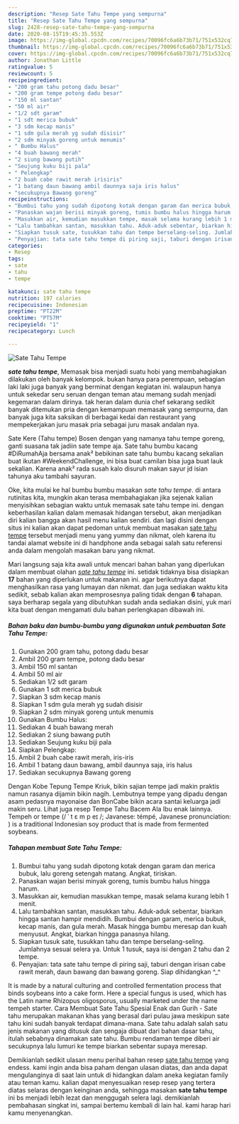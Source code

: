 ```yaml
---
description: "Resep Sate Tahu Tempe yang sempurna"
title: "Resep Sate Tahu Tempe yang sempurna"
slug: 2428-resep-sate-tahu-tempe-yang-sempurna
date: 2020-08-15T19:45:35.553Z
image: https://img-global.cpcdn.com/recipes/70096fc6a6b73b71/751x532cq70/sate-tahu-tempe-foto-resep-utama.jpg
thumbnail: https://img-global.cpcdn.com/recipes/70096fc6a6b73b71/751x532cq70/sate-tahu-tempe-foto-resep-utama.jpg
cover: https://img-global.cpcdn.com/recipes/70096fc6a6b73b71/751x532cq70/sate-tahu-tempe-foto-resep-utama.jpg
author: Jonathan Little
ratingvalue: 5
reviewcount: 5
recipeingredient:
- "200 gram tahu potong dadu besar"
- "200 gram tempe potong dadu besar"
- "150 ml santan"
- "50 ml air"
- "1/2 sdt garam"
- "1 sdt merica bubuk"
- "3 sdm kecap manis"
- "1 sdm gula merah yg sudah disisir"
- "2 sdm minyak goreng untuk menumis"
- " Bumbu Halus"
- "4 buah bawang merah"
- "2 siung bawang putih"
- "Seujung kuku biji pala"
- " Pelengkap"
- "2 buah cabe rawit merah irisiris"
- "1 batang daun bawang ambil daunnya saja iris halus"
- "secukupnya Bawang goreng"
recipeinstructions:
- "Bumbui tahu yang sudah dipotong kotak dengan garam dan merica bubuk, lalu goreng setengah matang. Angkat, tiriskan."
- "Panaskan wajan berisi minyak goreng, tumis bumbu halus hingga harum."
- "Masukkan air, kemudian masukkan tempe, masak selama kurang lebih 1 menit."
- "Lalu tambahkan santan, masukkan tahu. Aduk-aduk sebentar, biarkan hingga santan hampir mendidih. Bumbui dengan garam, merica bubuk, kecap manis, dan gula merah. Masak hingga bumbu meresap dan kuah menyusut. Angkat, biarkan hingga panasnya hilang."
- "Siapkan tusuk sate, tusukkan tahu dan tempe berselang-seling. Jumlahnya sesuai selera ya. Untuk 1 tusuk, saya isi dengan 2 tahu dan 2 tempe."
- "Penyajian: tata sate tahu tempe di piring saji, taburi dengan irisan cabe rawit merah, daun bawang dan bawang goreng. Siap dihidangkan ^_^"
categories:
- Resep
tags:
- sate
- tahu
- tempe

katakunci: sate tahu tempe 
nutrition: 197 calories
recipecuisine: Indonesian
preptime: "PT22M"
cooktime: "PT57M"
recipeyield: "1"
recipecategory: Lunch

---
```



![Sate Tahu Tempe](https://img-global.cpcdn.com/recipes/70096fc6a6b73b71/751x532cq70/sate-tahu-tempe-foto-resep-utama.jpg)

<b><i>sate tahu tempe</i></b>, Memasak bisa menjadi suatu hobi yang membahagiakan dilakukan oleh banyak kelompok. bukan hanya para perempuan, sebagian laki laki juga banyak yang berminat dengan kegiatan ini. walaupun hanya untuk sekedar seru seruan dengan teman atau memang sudah menjadi kegemaran dalam dirinya. tak heran dalam dunia chef sekarang sedikit banyak ditemukan pria dengan kemampuan memasak yang sempurna, dan banyak juga kita saksikan di berbagai kedai dan restaurant yang mempekerjakan juru masak pria sebagai juru masak andalan nya.

Sate Kere (Tahu tempe) Bosen dengan yang namanya tahu tempe goreng, ganti suasana tak jadiin sate tempe aja. Sate tahu bumbu kacang #DiRumahAja bersama anak² bebikinan sate tahu bumbu kacang sekalian buat ikutan #WeekendChallenge, ini bisa buat camilan bisa juga buat lauk sekalian. Karena anak² rada susah kalo disuruh makan sayur jd isian tahunya aku tambahi sayuran.

Oke, kita mulai ke hal bumbu bumbu masakan <i>sate tahu tempe</i>. di antara rutinitas kita, mungkin akan terasa membahagiakan jika sejenak kalian menyisihkan sebagian waktu untuk memasak sate tahu tempe ini. dengan keberhasilan kalian dalam memasak hidangan tersebut, akan menjadikan diri kalian bangga akan hasil menu kalian sendiri. dan lagi disini dengan situs ini kalian akan dapat pedoman untuk membuat masakan <u>sate tahu tempe</u> tersebut menjadi menu yang yummy dan nikmat, oleh karena itu tandai alamat website ini di handphone anda sebagai salah satu referensi anda dalam mengolah masakan baru yang nikmat.


Mari langsung saja kita awali untuk mencari bahan bahan yang diperlukan dalam membuat olahan <u><i>sate tahu tempe</i></u> ini. setidak tidaknya bisa disiapkan <b>17</b> bahan yang diperlukan untuk makanan ini. agar berikutnya dapat menghasilkan rasa yang lumayan dan nikmat. dan juga sediakan waktu kita sedikit, sebab kalian akan memprosesnya paling tidak dengan <b>6</b> tahapan. saya berharap segala yang dibutuhkan sudah anda sediakan disini, yuk mari kita buat dengan mengamati dulu bahan perlengkapan dibawah ini.

<!--inarticleads1-->

##### Bahan baku dan bumbu-bumbu yang digunakan untuk pembuatan Sate Tahu Tempe:

1. Gunakan 200 gram tahu, potong dadu besar
1. Ambil 200 gram tempe, potong dadu besar
1. Ambil 150 ml santan
1. Ambil 50 ml air
1. Sediakan 1/2 sdt garam
1. Gunakan 1 sdt merica bubuk
1. Siapkan 3 sdm kecap manis
1. Siapkan 1 sdm gula merah yg sudah disisir
1. Siapkan 2 sdm minyak goreng untuk menumis
1. Gunakan  Bumbu Halus:
1. Sediakan 4 buah bawang merah
1. Sediakan 2 siung bawang putih
1. Sediakan Seujung kuku biji pala
1. Siapkan  Pelengkap:
1. Ambil 2 buah cabe rawit merah, iris-iris
1. Ambil 1 batang daun bawang, ambil daunnya saja, iris halus
1. Sediakan secukupnya Bawang goreng


Dengan Kobe Tepung Tempe Kriuk, bikin sajian tempe jadi makin praktis namun rasanya dijamin bikin nagih. Lembutnya tempe yang dipadu dengan asam pedasnya mayonaise dan BonCabe bikin acara santai keluarga jadi makin seru. Lihat juga resep Tempe Tahu Bacem Ala Ibu enak lainnya. Tempeh or tempe (/ ˈ t ɛ m p eɪ /; Javanese: témpé, Javanese pronunciation: ) is a traditional Indonesian soy product that is made from fermented soybeans. 

<!--inarticleads2-->

##### Tahapan membuat Sate Tahu Tempe:

1. Bumbui tahu yang sudah dipotong kotak dengan garam dan merica bubuk, lalu goreng setengah matang. Angkat, tiriskan.
1. Panaskan wajan berisi minyak goreng, tumis bumbu halus hingga harum.
1. Masukkan air, kemudian masukkan tempe, masak selama kurang lebih 1 menit.
1. Lalu tambahkan santan, masukkan tahu. Aduk-aduk sebentar, biarkan hingga santan hampir mendidih. Bumbui dengan garam, merica bubuk, kecap manis, dan gula merah. Masak hingga bumbu meresap dan kuah menyusut. Angkat, biarkan hingga panasnya hilang.
1. Siapkan tusuk sate, tusukkan tahu dan tempe berselang-seling. Jumlahnya sesuai selera ya. Untuk 1 tusuk, saya isi dengan 2 tahu dan 2 tempe.
1. Penyajian: tata sate tahu tempe di piring saji, taburi dengan irisan cabe rawit merah, daun bawang dan bawang goreng. Siap dihidangkan ^_^


It is made by a natural culturing and controlled fermentation process that binds soybeans into a cake form. Here a special fungus is used, which has the Latin name Rhizopus oligosporus, usually marketed under the name tempeh starter. Cara Membuat Sate Tahu Spesial Enak dan Gurih - Sate tahu merupakan makanan khas yang berasal dari pulau jawa meskipun sate tahu kini sudah banyak terdapat dimana-mana. Sate tahu adalah salah satu jenis makanan yang ditusuk dan sengaja dibuat dari bahan dasar tahu, itulah sebabnya dinamakan sate tahu. Bumbu rendaman tempe diberi air secukupnya lalu lumuri ke tempe biarkan sebentar supaya meresap. 

Demikianlah sedikit ulasan menu perihal bahan resep <u>sate tahu tempe</u> yang endess. kami ingin anda bisa paham dengan ulasan diatas, dan anda dapat mengulanginya di saat lain untuk di hidangkan dalam aneka kegiatan family atau teman kamu. kalian dapat menyesuaikan resep resep yang tertera diatas selaras dengan keinginan anda, sehingga masakan <b>sate tahu tempe</b> ini bs menjadi lebih lezat dan menggugah selera lagi. demikianlah pembahasan singkat ini, sampai bertemu kembali di lain hal. kami harap hari kamu menyenangkan.
